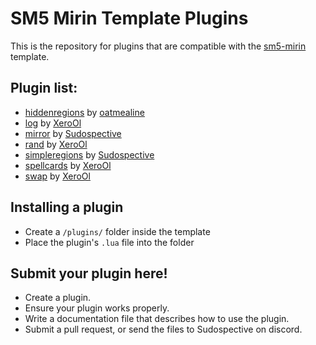 # SM5 Mirin Template Plugins
This is the repository for plugins that are compatible with the [sm5-mirin](https://github.com/XeroOl/sm5-mirin) template.

## Plugin list:
* [hiddenregions](hiddenregions.md) by [oatmealine](https://github.com/oatmealine/)
* [log](log.md) by [XeroOl](https://github.com/XeroOl/)
* [mirror](mirror.md) by [Sudospective](https://github.com/Sudospective/)
* [rand](rand.md) by [XeroOl](https://github.com/XeroOl/)
* [simpleregions](simpleregions) by [Sudospective](https://github.com/Sudospective)
* [spellcards](spellcards.md) by [XeroOl](https://github.com/XeroOl/)
* [swap](swap.md) by [XeroOl](https://github.com/XeroOl/)
## Installing a plugin
* Create a `/plugins/` folder inside the template
* Place the plugin's `.lua` file into the folder

## Submit your plugin here!
* Create a plugin.
* Ensure your plugin works properly.
* Write a documentation file that describes how to use the plugin.
* Submit a pull request, or send the files to Sudospective on discord.
